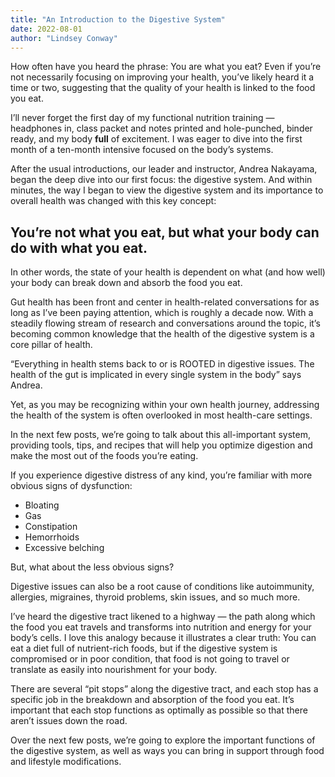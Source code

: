 ```yaml
---
title: "An Introduction to the Digestive System"
date: 2022-08-01
author: "Lindsey Conway"
---
```


How often have you heard the phrase: You are what you eat? Even if you’re not necessarily focusing on improving your health, you’ve likely heard it a time or two, suggesting that the quality of your health is linked to the food you eat.

I’ll never forget the first day of my functional nutrition training — headphones in, class packet and notes printed and hole-punched, binder ready, and my body **full** of excitement. I was eager to dive into the first month of a ten-month intensive focused on the body’s systems.

After the usual introductions, our leader and instructor, Andrea Nakayama, began the deep dive into our first focus: the digestive system. And within minutes, the way I began to view the digestive system and its importance to overall health was changed with this key concept:

## **You’re not what you eat, but what your body can do with what you eat.**

In other words, the state of your health is dependent on what (and how well) your body can break down and absorb the food you eat.

Gut health has been front and center in health-related conversations for as long as I’ve been paying attention, which is roughly a decade now. With a steadily flowing stream of research and conversations around the topic, it’s becoming common knowledge that the health of the digestive system is a core pillar of health.

“Everything in health stems back to or is ROOTED in digestive issues. The health of the gut is implicated in every single system in the body” says Andrea.

Yet, as you may be recognizing within your own health journey, addressing the health of the system is often overlooked in most health-care settings.

In the next few posts, we’re going to talk about this all-important system, providing tools, tips, and recipes that will help you optimize digestion and make the most out of the foods you’re eating.

If you experience digestive distress of any kind, you’re familiar with more obvious signs of dysfunction:

-   Bloating
-   Gas
-   Constipation
-   Hemorrhoids
-   Excessive belching

But, what about the less obvious signs?

Digestive issues can also be a root cause of conditions like autoimmunity, allergies, migraines, thyroid problems, skin issues, and so much more.

I’ve heard the digestive tract likened to a highway — the path along which the food you eat travels and transforms into nutrition and energy for your body’s cells. I love this analogy because it illustrates a clear truth: You can eat a diet full of nutrient-rich foods, but if the digestive system is compromised or in poor condition, that food is not going to travel or translate as easily into nourishment for your body.

There are several “pit stops” along the digestive tract, and each stop has a specific job in the breakdown and absorption of the food you eat. It’s important that each stop functions as optimally as possible so that there aren’t issues down the road.

Over the next few posts, we’re going to explore the important functions of the digestive system, as well as ways you can bring in support through food and lifestyle modifications.
